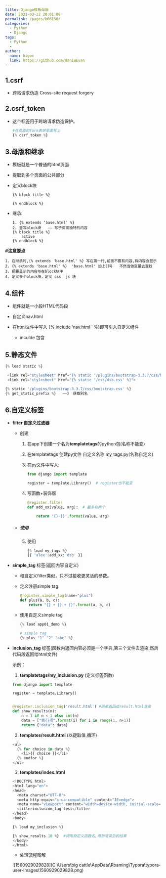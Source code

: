 ```yaml
---
title: Django模板母版
date: 2021-03-22 20:01:09
permalink: /pages/b66150/
categories:
  - Python
  - Django
tags:
  - Python
  - 
author: 
  name: bigox
  link: https://github.com/daniuEvan
---
```

## 1.csrf

- 跨站请求伪造 Cross-site request forgery

## 2.csrf_token

- 这个标签用于跨站请求伪造保护。

  ```python
  #在页面的form表单里面写上
  {% csrf_token %} 
  ```

## 3.母版和继承

- 模板就是一个普通的html页面

- 提取到多个页面的公共部分

- 定义block块

  ```
  {% block title %}
  
  {% endblock %}
  ```

- 继承:

  ```
  1. {% extends ‘base.html’ %}
  2. 重写block块   —— 写子页面独特的内容
  {% block title %}
      active
  {% endblock %}
  ```

**#注意要点**

```
1. 在继承时,{% extends 'base.html' %} 写在第一行,前面不要有内容,有内容会显示
2. {% extends 'base.html' %}  'base.html' 加上引号   不然当做变量去查找
3. 把要显示的内容写在block块中
4. 定义多个block块，定义 css  js 块
```

## 4.组件

- 组件就是一小段HTML代码段 
- 自定义nav.html 

- 在html文件中写入 {% include ‘nav.html ’  %}即可引入自定义组件
  - inculde 包含

## 5.静态文件

```python
{% load static %}

 <link rel="stylesheet" href="{% static '/plugins/bootstrap-3.3.7/css/bootstrap.c ss' %}">
 <link rel="stylesheet" href="{% static '/css/dsb.css' %}">

{% static '/plugins/bootstrap-3.3.7/css/bootstrap.css' %}  
{% get_static_prefix %}   ——》 获取别名
```

## 6.自定义标签

- **filter 自定义过滤器**

  - 创建

    1. 在app下创建一个名为**templatetags**的python包(名称不能变)

    2. 在templatetags 创建py文件 自定义名称 my_tags.py(名称自定义)

    3. 在py文件中写入:

       ```python
       from django import template
       
       register = template.Library()  # register也不能变
       ```

    4. 写函数+装饰器

       ```python
       @register.filter
       def add_xx(value, arg):  # 最多有两个
       
           return '{}-{}'.format(value, arg)
       ```

  - ##### 使用

    5. 使用

       ```python
       {% load my_tags %}
       {{ 'alex'|add_xx:'dsb' }}
       ```

       

- **simple_tag**   标签(返回内容自定义)

  - 和自定义filter类似，只不过接收更灵活的参数。

  - 定义注册simple tag

    ```python
    @register.simple_tag(name="plus")
    def plus(a, b, c):
        return "{} + {} + {}".format(a, b, c)
    ```

  - 使用自定义simple tag

    ```python
    {% load app01_demo %}
    
    # simple tag 	
    {% plus "1" "2" "abc" %}
    ```

- **inclusion_tag**  标签(函数内返回内容必须是一个字典,第三个文件去渲染,然后代码段返回给html文件)

  示例：

  1. **templatetags/my_inclusion.py** (定义标签函数)

  ```python
  from django import template
  
  register = template.Library()
  
  
  @register.inclusion_tag('result.html') #结果返回给result.html渲染
  def show_results(n):
      n = 1 if n < 1 else int(n)
      data = ["第{}项".format(i) for i in range(1, n+1)]
      return {"data": data}
  ```

  2. **templates/result.html** (以键取值,循环)

  ```python
  <ul>
    {% for choice in data %}
      <li>{{ choice }}</li>
    {% endfor %}
  </ul>
  ```

  3. **templates/index.html**

  ```python
  <!DOCTYPE html>
  <html lang="en">
  <head>
    <meta charset="UTF-8">
    <meta http-equiv="x-ua-compatible" content="IE=edge">
    <meta name="viewport" content="width=device-width, initial-scale=1">
    <title>inclusion_tag test</title>
  </head>
  <body>
  
  {% load my_inclusion %}
  
  {% show_results 10 %}  #调用自定义函数名,得到渲染后的结果
  </body>
  </html>
  ```

  - 处理流程图解

  ![1560929029828](C:\Users\big cattle\AppData\Roaming\Typora\typora-user-images\1560929029828.png)